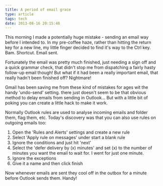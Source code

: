 ```yaml
---
title: A period of email grace
type: article
tags: tech
date: 2013-08-16 20:15:48
---
```

<p> This morning I made a potentially huge mistake - sending an email way before I intended to. In my pre-coffee haze, rather than hitting the return key for a new line, my little finger decided to find it&#39;s way to the Ctrl key. Bam. Shortcut. Email sent.</p><p> Fortunately the email was pretty much finished, just needing a sign off and a quick grammar check, that didn&#39;t stop me from dispatching a fairly hasty follow-up email though! But what if it had been a really important email, that really hadn&#39;t been finished off? Nightmare!</p><p> Gmail has been saving me from these kind of mistakes for ages wit the handy &#39;undo-send&#39; setting. there just doesn&#39;t seem to be that obvious method to delay emails from sending in Outlook&hellip; But with a little bit of poking you can create a little hack to make it work.</p><p> Normally Outlook rules are used to analyse incoming emails and folder them, flag them, etc. Today&#39;s discovery was that you can also use rules on outgoing emails too:</p><ol> <li> Open the &#39;Rules and Alerts&#39; settings and create a new rule</li> <li> Select &#39;Apply rule on messages&#39; under start a blank rule</li> <li> Ignore the conditions and just hit &#39;next&#39;</li> <li> Select the &#39;defer delivery by (x) minutes&#39; and set (x) to the number of minutes you want the email to wait for. I went for just one minute.</li> <li> Ignore the exceptions</li> <li> Give it a name and then click finish</li></ol><p> Now whenever emails are sent they cool off in the outbox for a minute before Outlook sends them. Handy!</p>
